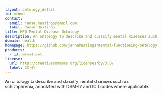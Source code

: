 ```yaml
---
layout: ontology_detail
id: mfomd
contact: 
  email: janna.hastings@gmail.com
  label: Janna Hastings
title: MFO Mental Disease Ontology
description: An ontology to describe and classify mental diseases such as schizophrenia, annotated with DSM-IV and ICD codes where applicable
domain: health
homepage: https://github.com/jannahastings/mental-functioning-ontology
products: 
  - id: mfomd.owl
license:
  url: http://creativecommons.org/licenses/by/3.0/
  label: CC-BY
---
```


An ontology to describe and classify mental diseases such as schizophrenia, annotated with DSM-IV and ICD codes where applicable.
